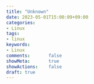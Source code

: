 ```yaml
---
title: "Unknown"
date: 2023-05-01T15:00:09+09:00
categories:
- Linux
tags:
- linux
keywords:
- Linux
comments:       false
showMeta:       true
showActions:    false
draft: true
---
```


